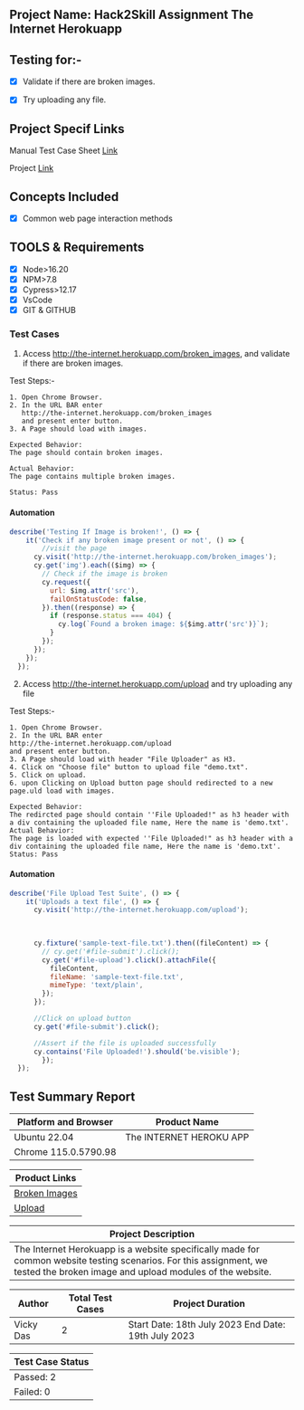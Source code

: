 
## Project Name: Hack2Skill Assignment The Internet Herokuapp



## Testing for:-
- [X] Validate if there are broken images.
- [X] Try uploading any file.


## Project Specif Links
Manual Test Case Sheet [Link](https://docs.google.com/spreadsheets/d/1lWt0Ccr4pc7EkbUR4Y5YqOOzmEutJOGA9wE9ILrLa5I/edit#gid=0) 

Project [Link](https://github.com/vicky-ops/hack2skill-assignment/)

## Concepts Included
- [X] Common web page interaction methods

## TOOLS & Requirements
- [X] Node>16.20
- [X] NPM>7.8
- [X] Cypress>12.17
- [X] VsCode
- [X] GIT & GITHUB

### Test Cases


1. Access http://the-internet.herokuapp.com/broken_images, and validate if there are broken images.

Test Steps:-
```
1. Open Chrome Browser.
2. In the URL BAR enter 
   http://the-internet.herokuapp.com/broken_images
   and present enter button.
3. A Page should load with images.
    
Expected Behavior:
The page should contain broken images.

Actual Behavior:
The page contains multiple broken images.

Status: Pass
```
#### Automation
```javascript
describe('Testing If Image is broken!', () => {
    it('Check if any broken image present or not', () => {
        //visit the page
      cy.visit('http://the-internet.herokuapp.com/broken_images');
      cy.get('img').each(($img) => {
        // Check if the image is broken
        cy.request({
          url: $img.attr('src'),
          failOnStatusCode: false,
        }).then((response) => {
          if (response.status === 404) {
            cy.log(`Found a broken image: ${$img.attr('src')}`);
          }
        });
      });
    });
  });
```
2. Access http://the-internet.herokuapp.com/upload and try uploading any file

Test Steps:-
```
1. Open Chrome Browser.
2. In the URL BAR enter 
http://the-internet.herokuapp.com/upload
and present enter button.
3. A Page should load with header "File Uploader" as H3.
4. Click on "Choose file" button to upload file "demo.txt".
5. Click on upload.
6. upon Clicking on Upload button page should redirected to a new page.uld load with images.
    
Expected Behavior:
The redircted page should contain ''File Uploaded!" as h3 header with a div containing the uploaded file name, Here the name is 'demo.txt'.
Actual Behavior:
The page is loaded with expected ''File Uploaded!" as h3 header with a div containing the uploaded file name, Here the name is 'demo.txt'.
Status: Pass
```
#### Automation
```javascript
describe('File Upload Test Suite', () => {
    it('Uploads a text file', () => {
      cy.visit('http://the-internet.herokuapp.com/upload');

      
  
      cy.fixture('sample-text-file.txt').then((fileContent) => {
        // cy.get('#file-submit').click();
        cy.get('#file-upload').click().attachFile({
          fileContent,
          fileName: 'sample-text-file.txt',
          mimeType: 'text/plain',
        });
      });

      //Click on upload button
      cy.get('#file-submit').click();

      //Assert if the file is uploaded successfully
      cy.contains('File Uploaded!').should('be.visible');
        });
  });

  ```

## Test Summary Report

| **Platform and Browser**     | **Product Name**          |
|-----------------------------|---------------------------|
| Ubuntu 22.04                | The INTERNET HEROKU APP   |
| Chrome 115.0.5790.98        |                           |

| **Product Links**                              |
|-----------------------------------------------|
| [Broken Images](http://the-internet.herokuapp.com/broken_images) |
| [Upload](http://the-internet.herokuapp.com/upload)               |

| **Project Description**                       |
|-----------------------------------------------|
| The Internet Herokuapp is a website specifically made for common website testing scenarios. For this assignment, we tested the broken image and upload modules of the website. |

| **Author**     | **Total Test Cases** | **Project Duration**                             |
|----------------|----------------------|-------------------------------------------------|
| Vicky Das      | 2                    | Start Date: 18th July 2023 End Date: 19th July 2023 |

| **Test Case Status** |
|----------------------|
| Passed: 2            |
| Failed: 0            |
